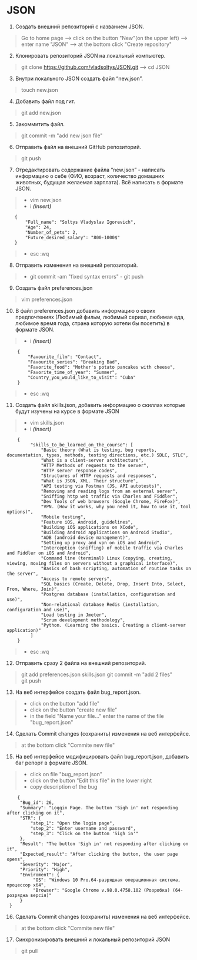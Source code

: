# JSON

1. Создать внешний репозиторий c названием JSON.
>    Go to home page --> click on the button "New"(on the upper left) --> enter name "JSON" --> at the bottom click "Create repository"    
2. Клонировать репозиторий JSON на локальный компьютер. 
>    git clone https://github.com/vladsoltys/JSON.git --> cd JSON
3. Внутри локального JSON создать файл “new.json”. 
>    touch new.json
4. Добавить файл под гит.
>    git add new.json
5. Закоммитить файл. 
>    git commit -m "add new json file"
6. Отправить файл на внешний GitHub репозиторий. 
>    git push
7. Отредактировать содержание файла “new.json” - написать информацию о себе 
     (ФИО, возраст, количество домашних животных, будущая желаемая зарплата). 
     Всё написать в формате JSON. 
>    - vim new.json  
>    - i ***(insert)***
     
       {
           "Full_name": "Soltys Vladyslav Igorevich",
           "Age": 24,
           "Number_of_pets": 2,
           "Future_desired_salary": "800-1000$"
       }
                                                                                
>    - esc :wq

 8. Отправить изменения на внешний репозиторий. 
>    - git commit -am "fixed syntax errors"
     - git push

 9. Создать файл preferences.json 
>    vim preferences.json
 10. В файл preferences.json добавить информацию о своих предпочтениях 
     (Любимый фильм, любимый сериал, любимая еда, любимое время года, страна которую хотели бы посетить) 
     в формате JSON.
>    - i ***(insert)***

        {
            "Favourite_film": "Contact",
            "Favourite_series": "Breaking Bad",
            "Favorite_food": "Mother's potato pancakes with cheese",
            "Favorite_time_of_year": "Summer",
            "Country_you_would_like_to_visit": "Cuba"
        }
        
>    - esc :wq

 11. Создать файл skills.json,
     добавить информацию о скиллах которые будут изучены на курсе в формате JSON
>    - vim skills.json
>    - i ***(insert)***
     
        {
             "skills_to_be_learned_on_the_course": [
                 "Basic theory (What is testing, bug reports, documentation, types, methods, testing directions, etc.) SDLC, STLC",
                 "What is a client-server architecture",
                 "HTTP Methods of requests to the server",
                 "HTTP server response codes",
                 "Structures of HTTP requests and responses",
                 "What is JSON, XML. Their structure",
                 "API testing via Postman (JS, API autotests)",
                 "Removing and reading logs from an external server",
                 "Sniffing http web traffic via Charles and Fiddler",
                 "Dev Tools of web browsers (Google Chrome, FireFox)",
                 "VPN. (How it works, why you need it, how to use it, tool options)",
                 "Mobile testing",
                 "Feature iOS, Android, guidelines",
                 "Building iOS applications on XCode",
                 "Building Android applications on Android Studio",
                 "ADB (android device management)",
                 "Setting up proxy and vpn on iOS and Android",
                 "Interception (sniffing) of mobile traffic via Charles and Fiddler on iOS and Android",
                 "Command line (terminal) Linux (copying, creating, viewing, moving files on servers without a graphical interface)",
                 "Basics of bash scripting, automation of routine tasks on the server",
                 "Access to remote servers",
                 "SQL basics (Create, Delete, Drop, Insert Into, Select, From, Where, Join)",
                 "Postgres database (installation, configuration and use)",
                 "Non-relational database Redis (installation, configuration and use)",
                 "Load testing in Jmeter",
                 "Scrum development methodology",
                 "Python. (Learning the basics. Creating a client-server application)"
             ]
        }

>    - esc :wq

 12. Отправить сразу 2 файла на внешний репозиторий.
>    git add preferences.json skills.json
>    git commit -m "add 2 files"  
>    git push

 13. На веб интерфейсе создать файл bug_report.json. 
>    - click on the button "add file" 
>    - click on the button "create new file" 
>    - in the field "Name your file..." enter the name of the file "bug_report.json"

 14. Сделать Commit changes (сохранить) изменения на веб интерфейсе.
>    at the bottom click "Commite new file"
 15. На веб интерфейсе модифицировать файл bug_report.json, 
     добавить баг репорт в формате JSON.
>    - click on file "bug_report.json"
>    - click on the button "Edit this file" in the lower right
>    - copy description of the bug
   
        {
         "Bug_id": 26,
         "Summary": "Loggin Page. The button 'Sigh in' not responding after clicking on it",
         "STR": {
             "step_1": "Open the login page",
             "step_2": "Enter username and password",
             "step_3": "Click on the button 'Sigh in'"
         },
         "Result": "The button 'Sigh in' not responding after clicking on it",
         "Expected_result": "After clicking the button, the user page opens",
         "Severity": "Major",
         "Priority": "High",
         "Enviroment": {
              "OS": "Windows 10 Pro.64-разрядная операционная система, процессор x64",
              "Browser": "Google Chrome v.98.0.4758.102 (Розробка) (64-розрядна версія)"
         } 
     }


 16. Сделать Commit changes (сохранить) изменения на веб интерфейсе. 
>    at the bottom click "Commite new file"
 17. Синхронизировать внешний и локальный репозиторий JSON
>    git pull
